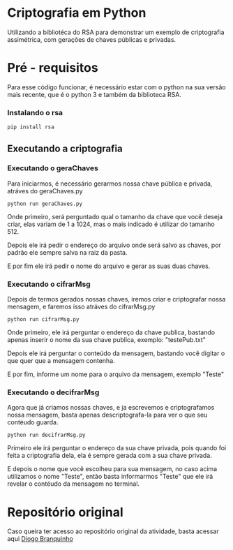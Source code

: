 # Criptografia em Python
Utilizando a bibliotéca do RSA para demonstrar um exemplo de criptografia assimétrica, com gerações de chaves públicas e privadas.

# Pré - requisitos
Para esse código funcionar, é necessário estar com o python na sua versão mais recente, que é o python 3 e também da biblioteca RSA.

### Instalando o rsa
```
pip install rsa
```

## Executando a criptografia

### Executando o geraChaves
Para iniciarmos, é necessário gerarmos nossa chave pública e privada, atráves do geraChaves.py

```
python run geraChaves.py
```
Onde primeiro, será perguntado qual o tamanho da chave que você deseja criar, elas variam de 1 a 1024, mas o mais indicado é utilizar do tamanho 512.

Depois ele irá pedir o endereço do arquivo onde será salvo as chaves, por padrão ele sempre salva na raiz da pasta.

E por fim ele irá pedir o nome do arquivo e gerar as suas duas chaves.

### Executando o cifrarMsg
Depois de termos gerados nossas chaves, iremos criar e criptografar nossa mensagem, e faremos isso atráves do cifrarMsg.py

```
python run cifrarMsg.py
```

Onde primeiro, ele irá perguntar o endereço da chave publica, bastando apenas inserir o nome da sua chave publica, exemplo: "testePub.txt"

Depois ele irá perguntar o conteúdo da mensagem, bastando você digitar o que quer que a mensagem contenha.

E por fim, informe um nome para o arquivo da mensagem, exemplo "Teste"

### Executando o decifrarMsg
Agora que já criamos nossas chaves, e ja escrevemos e criptografamos nossa mensagem, basta apenas descriptografa-la para ver o que seu contéudo guarda.

```
python run decifrarMsg.py
```
Primeiro ele irá perguntar o endereço da sua chave privada, pois quando foi feita a criptografia dela, ela é sempre gerada com a sua chave privada.

E depois o nome que você escolheu para sua mensagem, no caso acima utilizamos o nome "Teste", então basta informarmos "Teste" que ele irá revelar o contéudo da mensagem no terminal.

# Repositório original
Caso queira ter acesso ao repositório original da atividade, basta acessar aqui [Diogo Branquinho](https://github.com/diogobranquinho/criptografia)